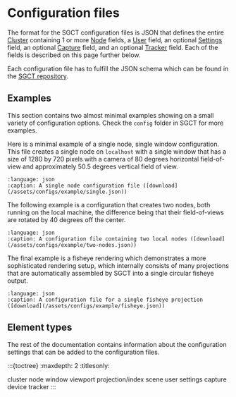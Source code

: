 # Configuration files
The format for the SGCT configuration files is JSON that defines the entire [Cluster](cluster) containing 1 or more [Node](node) fields, a [User](user) field, an optional [Settings](settings) field, an optional [Capture](capture) field, and an optional [Tracker](tracker) field. Each of the fields is described on this page further below.

Each configuration file has to fulfill the JSON schema which can be found in the [SGCT repository](https://raw.githubusercontent.com/sgct/sgct/master/sgct.schema.json).


## Examples
This section contains two almost minimal examples showing on a small variety of configuration options. Check the `config` folder in SGCT for more examples.

Here is a minimal example of a single node, single window configuration. This file creates a single node on `localhost` with a single window that has a size of 1280 by 720 pixels with a camera of 80 degrees horizontal field-of-view and approximately 50.5 degrees vertical field of view.
```{literalinclude} /assets/configs/example/single.json
:language: json
:caption: A single node configuration file ([download](/assets/configs/example/single.json))
```

The following example is a configuration that creates two nodes, both running on the local machine, the difference being that their field-of-views are rotated by 40 degrees off the center.
```{literalinclude} /assets/configs/example/two-nodes.json
:language: json
:caption: A configuration file containing two local nodes ([download](/assets/configs/example/two-nodes.json))
```

The final example is a fisheye rendering which demonstrates a more sophisticated rendering setup, which internally consists of many projections that are automatically assembled by SGCT into a single circular fisheye output.
```{literalinclude} /assets/configs/example/fisheye.json
:language: json
:caption: A configuration file for a single fisheye projection ([download](/assets/configs/example/fisheye.json))
```

## Element types
The rest of the documentation contains information about the configuration settings that can be added to the configuration files.

:::{toctree}
:maxdepth: 2
:titlesonly:

cluster
node
window
viewport
projection/index
scene
user
settings
capture
device
tracker
:::
